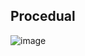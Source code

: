
## Procedual
![image](https://github.com/user-attachments/assets/6c61812e-ba0b-456c-954e-223f00602a7c)
